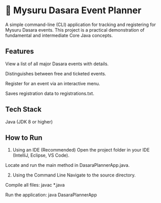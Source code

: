 # 🐘 Mysuru Dasara Event Planner

A simple command-line (CLI) application for tracking and registering for Mysuru Dasara events. This project is a practical demonstration of fundamental and intermediate Core Java concepts.

## Features
View a list of all major Dasara events with details.

Distinguishes between free and ticketed events.

Register for an event via an interactive menu.

Saves registration data to registrations.txt.

## Tech Stack
Java (JDK 8 or higher)

## How to Run
1. Using an IDE (Recommended)
Open the project folder in your IDE (IntelliJ, Eclipse, VS Code).

Locate and run the main method in DasaraPlannerApp.java.

2. Using the Command Line
Navigate to the source directory.

Compile all files: javac *.java

Run the application: java DasaraPlannerApp
